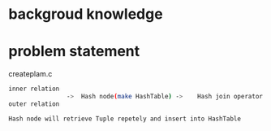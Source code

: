 # backgroud knowledge

# problem statement
createplam.c

```bash
inner relation
                ->  Hash node(make HashTable) ->    Hash join operator
outer relation

Hash node will retrieve Tuple repetely and insert into HashTable
```